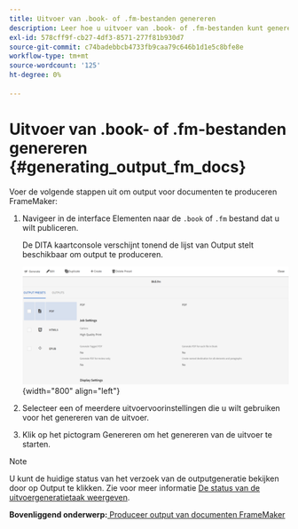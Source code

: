 ```yaml
---
title: Uitvoer van .book- of .fm-bestanden genereren
description: Leer hoe u uitvoer van .book- of .fm-bestanden kunt genereren
exl-id: 578cff9f-cb27-4df3-8571-277f81b930d7
source-git-commit: c74badebbcb4733fb9caa79c646b1d1e5c8bfe8e
workflow-type: tm+mt
source-wordcount: '125'
ht-degree: 0%

---
```


# Uitvoer van .book- of .fm-bestanden genereren {#generating_output_fm_docs}

Voer de volgende stappen uit om output voor documenten te produceren FrameMaker:

1. Navigeer in de interface Elementen naar de `.book` of `.fm` bestand dat u wilt publiceren.

   De DITA kaartconsole verschijnt tonend de lijst van Output stelt beschikbaar om output te produceren.

   ![](images/publish-fm-doc.png){width="800" align="left"}

1. Selecteer een of meerdere uitvoervoorinstellingen die u wilt gebruiken voor het genereren van de uitvoer.

1. Klik op het pictogram Genereren om het genereren van de uitvoer te starten.


>[!NOTE]
>
> U kunt de huidige status van het verzoek van de outputgeneratie bekijken door op Output te klikken. Zie voor meer informatie [De status van de uitvoergeneratietaak weergeven](fm-output-view-status.md).

**Bovenliggend onderwerp:**[ Produceer output van documenten FrameMaker](fm-output-generatation.md)
